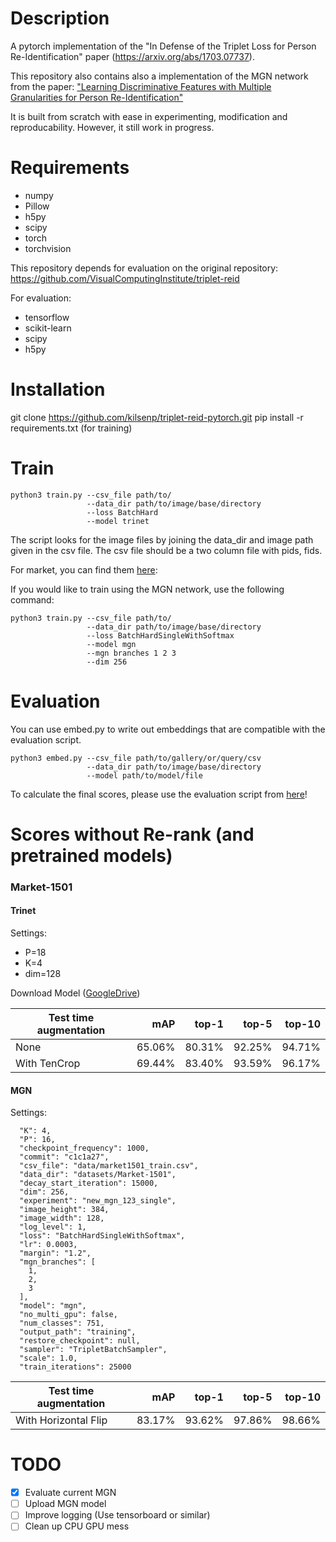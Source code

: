 # Description
A pytorch implementation of the "In Defense of the Triplet Loss for Person Re-Identification" paper (https://arxiv.org/abs/1703.07737).

This repository also contains also a implementation of the MGN network from the paper: 
["Learning Discriminative Features with Multiple Granularities for Person Re-Identification"](https://arxiv.org/abs/1804.01438)

It is built from scratch with ease in experimenting, modification and reproducability.
However, it still work in progress.

# Requirements

- numpy
- Pillow
- h5py
- scipy
- torch
- torchvision

This repository depends for evaluation on the original repository:
https://github.com/VisualComputingInstitute/triplet-reid

For evaluation:
- tensorflow
- scikit-learn
- scipy
- h5py

# Installation
git clone https://github.com/kilsenp/triplet-reid-pytorch.git
pip install -r requirements.txt (for training)

# Train
```
python3 train.py --csv_file path/to/ 
                 --data_dir path/to/image/base/directory 
                 --loss BatchHard
                 --model trinet
```
The script looks for the image files by joining the data_dir and image path given in the csv file.
The csv file should be a two column file with pids, fids.

For market, you can find them [here](https://github.com/VisualComputingInstitute/triplet-reid/tree/master/data):


If you would like to train using the MGN network, use the following command:
```
python3 train.py --csv_file path/to/ 
                 --data_dir path/to/image/base/directory 
                 --loss BatchHardSingleWithSoftmax
                 --model mgn
                 --mgn branches 1 2 3
                 --dim 256
```


# Evaluation

You can use embed.py to write out embeddings that are compatible with the 
evaluation script.

```
python3 embed.py --csv_file path/to/gallery/or/query/csv
                 --data_dir path/to/image/base/directory
                 --model path/to/model/file
```                 
To calculate the final scores, please use the evaluation script from 
[here](https://github.com/VisualComputingInstitute/triplet-reid#evaluating-embeddings)!

# Scores without Re-rank (and pretrained models) 
### Market-1501
#### Trinet
Settings: 
- P=18 
- K=4
- dim=128

Download Model ([GoogleDrive](https://drive.google.com/open?id=1eNJuLxRz3dJ0MkVjoLP6vshxZUn_NLn0))

|Test time augmentation| mAP | top-1 | top-5| top-10|
|---|---:|---:|---:|---:|
| None | 65.06% | 80.31% | 92.25% | 94.71% |
| With TenCrop |  69.44% | 83.40% | 93.59% | 96.17% |


#### MGN

Settings:

```
  "K": 4,
  "P": 16,
  "checkpoint_frequency": 1000,
  "commit": "c1c1a27",
  "csv_file": "data/market1501_train.csv",
  "data_dir": "datasets/Market-1501",
  "decay_start_iteration": 15000,
  "dim": 256,
  "experiment": "new_mgn_123_single",
  "image_height": 384,
  "image_width": 128,
  "log_level": 1,
  "loss": "BatchHardSingleWithSoftmax",
  "lr": 0.0003,
  "margin": "1.2",
  "mgn_branches": [
    1,
    2,
    3
  ],
  "model": "mgn",
  "no_multi_gpu": false,
  "num_classes": 751,
  "output_path": "training",
  "restore_checkpoint": null,
  "sampler": "TripletBatchSampler",
  "scale": 1.0,
  "train_iterations": 25000
```

| Test time augmentation | mAP | top-1 | top-5| top-10|
|---|---:|---:|---:|---:|
| With Horizontal Flip | 83.17% | 93.62% | 97.86% | 98.66% |


# TODO
- [x] Evaluate current MGN
- [ ] Upload MGN model
- [ ] Improve logging (Use tensorboard or similar)
- [ ] Clean up CPU GPU mess
